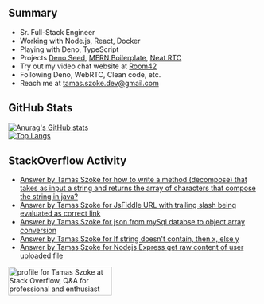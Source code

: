 ## Summary

- Sr. Full-Stack Engineer
- Working with Node.js, React, Docker
- Playing with Deno, TypeScript
- Projects <a href="https://github.com/tamasszoke/deno-seed" target="_blank">Deno Seed</a>, <a href="https://github.com/tamasszoke/mern-boilerplate" target="_blank">MERN Boilerplate</a>, <a href="https://github.com/tamasszoke/neat-rtc" target="_blank">Neat RTC</a>
- Try out my video chat website at <a href="https://room42.openode.io" target="_blank">Room42</a><!--, <a href="https://buildmaster.openode.io" target="_blank">Build Master</a>-->
- Following Deno, WebRTC, Clean code, etc.
- Reach me at <a href="tamas.szoke.dev@gmail.com">tamas.szoke.dev@gmail.com</a>

## GitHub Stats

[![Anurag's GitHub stats](https://github-readme-stats.vercel.app/api?username=tamasszoke&hide=issues,prs&count_private=true&show_icons=true&theme=default&hide_rank=true&hide_title=true&hide_border=true)](https://github.com/anuraghazra/github-readme-stats)<br/>
[![Top Langs](https://github-readme-stats.vercel.app/api/top-langs/?username=tamasszoke&langs_count=6&layout=compact&hide_title=true&hide_border=true)](https://github.com/anuraghazra/github-readme-stats)

## StackOverflow Activity

<!-- STACKOVERFLOW:START -->
- [Answer by Tamas Szoke for how to write a method (decompose) that takes as input a string and returns the array of characters that compose the string in java?](https://stackoverflow.com/questions/67641147/how-to-write-a-method-decompose-that-takes-as-input-a-string-and-returns-the-a/67641178#67641178)
- [Answer by Tamas Szoke for JsFiddle URL with trailing slash being evaluated as correct link](https://stackoverflow.com/questions/67640155/jsfiddle-url-with-trailing-slash-being-evaluated-as-correct-link/67640296#67640296)
- [Answer by Tamas Szoke for json from mySql databse to object array conversion](https://stackoverflow.com/questions/67635123/json-from-mysql-databse-to-object-array-conversion/67635147#67635147)
- [Answer by Tamas Szoke for If string doesn't contain, then x, else y](https://stackoverflow.com/questions/67550670/if-string-doesnt-contain-then-x-else-y/67550707#67550707)
- [Answer by Tamas Szoke for Nodejs Express get raw content of user uploaded file](https://stackoverflow.com/questions/67541439/nodejs-express-get-raw-content-of-user-uploaded-file/67541519#67541519)
<!-- STACKOVERFLOW:END -->

<a href="https://stackoverflow.com/users/1371995/tamas-szoke"><img src="https://stackoverflow.com/users/flair/1371995.png" width="208" height="58" alt="profile for Tamas Szoke at Stack Overflow, Q&amp;A for professional and enthusiast programmers" title="profile for Tamas Szoke at Stack Overflow, Q&amp;A for professional and enthusiast programmers"></a>
